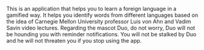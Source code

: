 This is an application that helps you to learn a foreign language in a gamified way. It helps you identify words from different languages based on the idea of Carnegie Mellon University professor Luis von Ahn and Vadim Savin video lectures. Regarding the mascot Duo, do not worry, Duo will not be hounding you with reminder notifications. You will not be stalked by Duo and he will not threaten you if you stop using the app.
